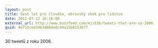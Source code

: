 ```yaml
---
layout: post
title: Šest let pro člověka, obrovský skok pro lidstvo
date: 2012-07-12 16:16:00
external_url: http://www.buzzfeed.com/mjs538/tweets-that-are-so-2006
guid: 4e732ced3463d06de0ca9a15b6153677
---
```


30 tweetů z roku 2006.
